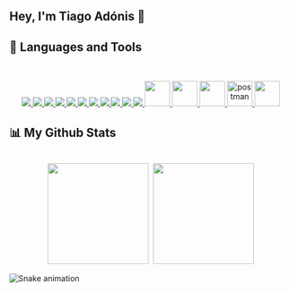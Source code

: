## Hey, I'm Tiago Adónis 👋

<!--
- 🔭 I’m currently working on my master degree in Computers and Telematics Engineering
- 🌱 I’m currently learning ...
- 👯 I’m looking to collaborate on ...
- 💬 Ask me about ...
- 📫 How to reach me: ...
- 😄 Pronouns: ...
- ⚡ Fun fact: ...
-->

## 🚀 Languages and Tools
<br/>
<p align="center"> 
    <a href="https://www.cplusplus.com" target="_blank"> <img src="https://img.icons8.com/color/48/000000/c-plus-plus-logo.png"/> </a>
    <a href="https://www.java.com" target="_blank"> <img src="https://img.icons8.com/color/48/000000/java-coffee-cup-logo.png"/> </a>
    <a href="https://www.python.org" target="_blank"> <img src="https://img.icons8.com/color/48/000000/python.png"/> </a>  
    <a href="https://www.mathworks.com/products/matlab.html" target="_blank"> <img src="https://img.icons8.com/fluency/48/000000/matlab.png"/> </a> 
    <a href="https://pt.overleaf.com" target="_blank"> <img src="https://img.icons8.com/color/48/000000/latex.png"/> </a>  
    <a href="https://www.djangoproject.com" target="_blank"> <img src="https://img.icons8.com/color/48/000000/django.png"/> </a>  
    <a href="https://developer.mozilla.org/en-US/docs/Web/JavaScript" target="_blank"> <img src="https://img.icons8.com/color/48/000000/javascript.png"/> </a> 
    <a href="https://www.w3schools.com/html/" target="_blank"> <img src="https://img.icons8.com/color/48/000000/html-5.png"/> </a> 
    <a href="https://www.w3schools.com/css/" target="_blank"> <img src="https://img.icons8.com/color/48/000000/css3.png"/> </a> 
    <a href="https://getbootstrap.com" target="_blank"> <img src="https://img.icons8.com/color/48/000000/bootstrap.png"/> </a> 
    <a href="https://docs.microsoft.com/en-us/dotnet/visual-basic/" target="_blank"> <img src="https://img.icons8.com/fluency/48/000000/visual-basic.png"/> </a> 
    <a href="https://www.w3schools.com/sql/" target="_blank"> <img src="https://img.icons8.com/external-soft-fill-juicy-fish/60/000000/external-sql-coding-and-development-soft-fill-soft-fill-juicy-fish.png" width="45" height="45"/> </a> 
    <a href="https://www.influxdata.com" target="_blank"> <img src="https://influxdata.github.io/branding/img/downloads/influxdata-logo--symbol--pool.svg" width="45" height="45"/> </a> 
    <a href="https://www.gns3.com" target="_blank"> <img src="https://www.gns3.com/assets/custom/gns3/images/logo-colour.png" width="45" height="45"/> </a>
    <a href="https://postman.com" target="_blank"> <img src="https://www.vectorlogo.zone/logos/getpostman/getpostman-icon.svg" alt="postman" width="45" height="45"/> </a> 
    <a href="https://www.gnu.org/software/bash/" target="_blank"> <img src="https://img.icons8.com/color/48/000000/console.png" width="45" height="45"/> </a> 
</p>

## 📊 My Github Stats
<br/>

<div align="center">
  <img height="180em" src="https://github-readme-stats.vercel.app/api?username=tiagoadonis&show_icons=true&theme=react&bg_color=0D1117&include_all_commits=true"/>
  <img/>
  <img height="180em" src="https://github-readme-stats.vercel.app/api/top-langs/?username=tiagoadonis&langs_count=10&layout=compact&theme=react&bg_color=0D1117"/>
</div>


![Snake animation](https://github.com/tiagoadonis/tiagoadonis/blob/output/github-contribution-grid-snake.svg)
